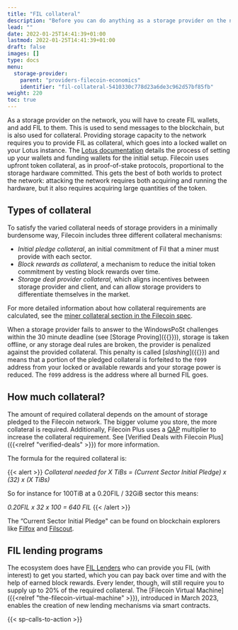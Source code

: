 ```yaml
---
title: "FIL collateral"
description: "Before you can do anything as a storage provider on the network you will have to create FIL wallets and add FIL to them."
lead: ""
date: 2022-01-25T14:41:39+01:00
lastmod: 2022-01-25T14:41:39+01:00
draft: false
images: []
type: docs
menu:
  storage-provider:
    parent: "providers-filecoin-economics"
    identifier: "fil-collateral-5410330c778d23a6de3c962d57bf85fb"
weight: 220
toc: true
---
```


As a storage provider on the network, you will have to create FIL wallets, and add FIL to them. This is used to send messages to the blockchain, but is also used for collateral. Providing storage capacity to the network requires you to provide FIL as collateral, which goes into a locked wallet on your Lotus instance. The [Lotus documentation](https://lotus.filecoin.io/storage-providers/operate/addresses/) details the process of setting up your wallets and funding wallets for the initial setup. Filecoin uses upfront token collateral, as in proof-of-stake protocols, proportional to the storage hardware committed. This gets the best of both worlds to protect the network: attacking the network requires both acquiring and running the hardware, but it also requires acquiring large quantities of the token.

## Types of collateral

To satisfy the varied collateral needs of storage providers in a minimally burdensome way, Filecoin includes three different collateral mechanisms: 

- _Initial pledge collateral_, an initial commitment of Fil that a miner must provide with each sector. 
- _Block rewards as collateral_, a mechanism to reduce the initial token commitment by vesting block rewards over time.
- _Storage deal provider collateral_, which aligns incentives between storage provider and client, and can allow storage providers to differentiate themselves in the market.

For more detailed information about how collateral requirements are calculated, see the [miner collateral section in the Filecoin spec](https://spec.filecoin.io/systems/filecoin_mining/miner_collaterals/).

When a storage provider fails to answer to the WindowsPoSt challenges within the 30 minute deadline (see [Storage Proving]({{<relref storage-proving >}})), storage is taken offline, or any storage deal rules are broken, the provider is penalized against the provided collateral. This penalty is called [_slashing_]({{<relref slashing>}}) and means that a portion of the pledged collateral is forfeited to the `f099` address from your locked or available rewards and your storage power is reduced. The `f099` address is the address where all burned FIL goes.

## How much collateral?

The amount of required collateral depends on the amount of storage pledged to the Filecoin network. The bigger volume you store, the more collateral is required. Additionally, Filecoin Plus uses a [QAP](https://docs.filecoin.io/reference/general/glossary/#quality-adjusted-storage-power) multiplier to increase the collateral requirement. See [Verified Deals with Filecoin Plus]({{<relref "verified-deals" >}}) for more information.

The formula for the required collateral is:

{{< alert  >}}
_Collateral needed for X TiBs = (Current Sector Initial Pledge) x (32) x (X TiBs)_

So for instance for 100TiB at a 0.20FIL / 32GiB sector this means:

_0.20FIL x 32 x 100 = 640 FIL_
{{< /alert >}}

The “Current Sector Initial Pledge" can be found on blockchain explorers like [Filfox](https://filfox.info/en) and [Filscout](https://www.filscout.com/en).

## FIL lending programs

The ecosystem does have [FIL Lenders](https://filecoin-lending.com/read-more) <!-- TODO NOBLOCK STEF BOB is this platform actually doing anything?--> who can provide you FIL (with interest) to get you started, which you can pay back over time and with the help of earned block rewards. Every lender, though, will still require you to supply up to 20% of the required collateral.
The [Filecoin Virtual Machine]({{<relref "the-filecoin-virtual-machine" >}}), introduced in March 2023, enables the creation of new lending mechanisms via smart contracts.

{{< sp-calls-to-action >}}
